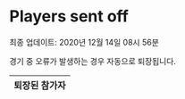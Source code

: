 # Players sent off
최종 업데이트: 2020년 12월 14일 08시 56분


경기 중 오류가 발생하는 경우 자동으로 퇴장됩니다.


| 퇴장된 참가자 |
|:---:|